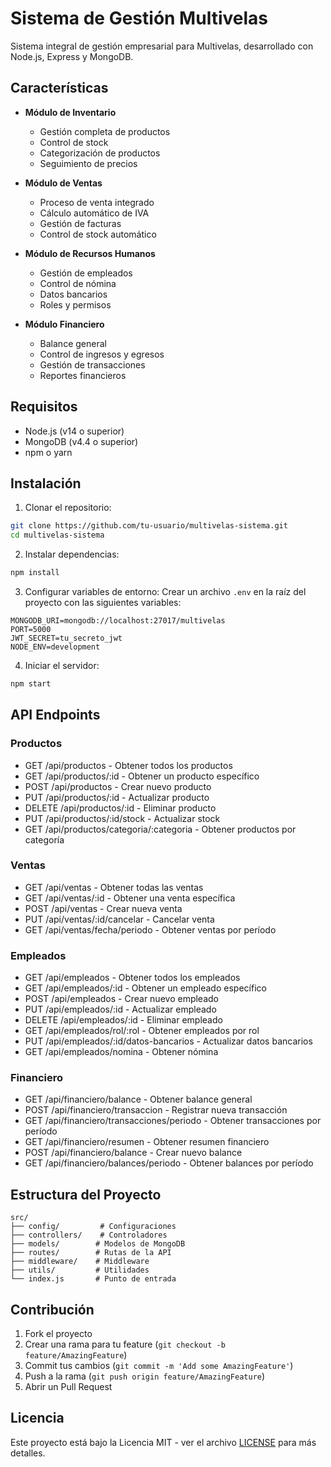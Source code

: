 # Sistema de Gestión Multivelas

Sistema integral de gestión empresarial para Multivelas, desarrollado con Node.js, Express y MongoDB.

## Características

- **Módulo de Inventario**

  - Gestión completa de productos
  - Control de stock
  - Categorización de productos
  - Seguimiento de precios

- **Módulo de Ventas**

  - Proceso de venta integrado
  - Cálculo automático de IVA
  - Gestión de facturas
  - Control de stock automático

- **Módulo de Recursos Humanos**

  - Gestión de empleados
  - Control de nómina
  - Datos bancarios
  - Roles y permisos

- **Módulo Financiero**
  - Balance general
  - Control de ingresos y egresos
  - Gestión de transacciones
  - Reportes financieros

## Requisitos

- Node.js (v14 o superior)
- MongoDB (v4.4 o superior)
- npm o yarn

## Instalación

1. Clonar el repositorio:

```bash
git clone https://github.com/tu-usuario/multivelas-sistema.git
cd multivelas-sistema
```

2. Instalar dependencias:

```bash
npm install
```

3. Configurar variables de entorno:
   Crear un archivo `.env` en la raíz del proyecto con las siguientes variables:

```
MONGODB_URI=mongodb://localhost:27017/multivelas
PORT=5000
JWT_SECRET=tu_secreto_jwt
NODE_ENV=development
```

4. Iniciar el servidor:

```bash
npm start
```

## API Endpoints

### Productos

- GET /api/productos - Obtener todos los productos
- GET /api/productos/:id - Obtener un producto específico
- POST /api/productos - Crear nuevo producto
- PUT /api/productos/:id - Actualizar producto
- DELETE /api/productos/:id - Eliminar producto
- PUT /api/productos/:id/stock - Actualizar stock
- GET /api/productos/categoria/:categoria - Obtener productos por categoría

### Ventas

- GET /api/ventas - Obtener todas las ventas
- GET /api/ventas/:id - Obtener una venta específica
- POST /api/ventas - Crear nueva venta
- PUT /api/ventas/:id/cancelar - Cancelar venta
- GET /api/ventas/fecha/periodo - Obtener ventas por período

### Empleados

- GET /api/empleados - Obtener todos los empleados
- GET /api/empleados/:id - Obtener un empleado específico
- POST /api/empleados - Crear nuevo empleado
- PUT /api/empleados/:id - Actualizar empleado
- DELETE /api/empleados/:id - Eliminar empleado
- GET /api/empleados/rol/:rol - Obtener empleados por rol
- PUT /api/empleados/:id/datos-bancarios - Actualizar datos bancarios
- GET /api/empleados/nomina - Obtener nómina

### Financiero

- GET /api/financiero/balance - Obtener balance general
- POST /api/financiero/transaccion - Registrar nueva transacción
- GET /api/financiero/transacciones/periodo - Obtener transacciones por período
- GET /api/financiero/resumen - Obtener resumen financiero
- POST /api/financiero/balance - Crear nuevo balance
- GET /api/financiero/balances/periodo - Obtener balances por período

## Estructura del Proyecto

```
src/
├── config/         # Configuraciones
├── controllers/    # Controladores
├── models/        # Modelos de MongoDB
├── routes/        # Rutas de la API
├── middleware/    # Middleware
├── utils/         # Utilidades
└── index.js       # Punto de entrada
```

## Contribución

1. Fork el proyecto
2. Crear una rama para tu feature (`git checkout -b feature/AmazingFeature`)
3. Commit tus cambios (`git commit -m 'Add some AmazingFeature'`)
4. Push a la rama (`git push origin feature/AmazingFeature`)
5. Abrir un Pull Request

## Licencia

Este proyecto está bajo la Licencia MIT - ver el archivo [LICENSE](LICENSE) para más detalles.
